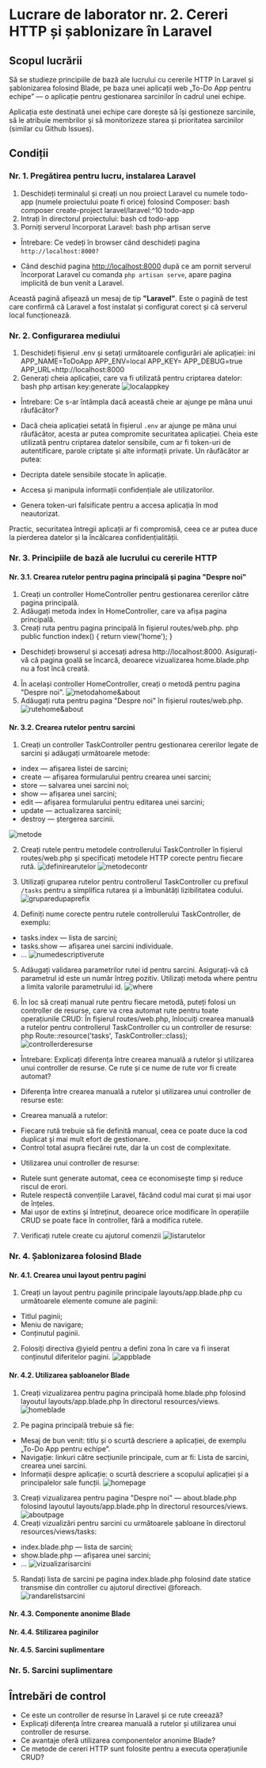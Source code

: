 # Lucrare de laborator nr. 2. Cereri HTTP și șablonizare în Laravel

## Scopul lucrării

Să se studieze principiile de bază ale lucrului cu cererile HTTP în Laravel și șablonizarea folosind Blade, pe baza unei aplicații web „To-Do App pentru echipe” — o aplicație pentru gestionarea sarcinilor în cadrul unei echipe.

Aplicația este destinată unei echipe care dorește să își gestioneze sarcinile, să le atribuie membrilor și să monitorizeze starea și prioritatea sarcinilor (similar cu Github Issues).

## Condiții

### Nr. 1. Pregătirea pentru lucru, instalarea Laravel

1. Deschideți terminalul și creați un nou proiect Laravel cu numele todo-app (numele proiectului poate fi orice) folosind Composer: bash composer create-project laravel/laravel:^10 todo-app
2. Intrați în directorul proiectului: bash cd todo-app
3. Porniți serverul încorporat Laravel: bash php artisan serve

- Întrebare: Ce vedeți în browser când deschideți pagina `http://localhost:8000?`

* Când deschid pagina [http://localhost:8000](http://localhost:8000) după ce am pornit serverul încorporat Laravel cu comanda `php artisan serve`, apare pagina implicită de bun venit a Laravel.

Această pagină afișează un mesaj de tip **"Laravel"**.
Este o pagină de test care confirmă că Laravel a fost instalat și configurat corect și că serverul local funcționează.

### Nr. 2. Configurarea mediului

1. Deschideți fișierul .env și setați următoarele configurări ale aplicației: ini APP_NAME=ToDoApp APP_ENV=local APP_KEY= APP_DEBUG=true APP_URL=http://localhost:8000
2. Generați cheia aplicației, care va fi utilizată pentru criptarea datelor: bash php artisan key:generate
   ![localappkey](image-1.jpg)

- Întrebare: Ce s-ar întâmpla dacă această cheie ar ajunge pe mâna unui răufăcător?

* Dacă cheia aplicației setată în fișierul `.env` ar ajunge pe mâna unui răufăcător, acesta ar putea compromite securitatea aplicației. Cheia este utilizată pentru criptarea datelor sensibile, cum ar fi token-uri de autentificare, parole criptate și alte informații private. Un răufăcător ar putea:

* Decripta datele sensibile stocate în aplicație.
* Accesa și manipula informații confidențiale ale utilizatorilor.
* Genera token-uri falsificate pentru a accesa aplicația în mod neautorizat.

Practic, securitatea întregii aplicații ar fi compromisă, ceea ce ar putea duce la pierderea datelor și la încălcarea confidențialității.

### Nr. 3. Principiile de bază ale lucrului cu cererile HTTP

#### Nr. 3.1. Crearea rutelor pentru pagina principală și pagina "Despre noi"

1. Creați un controller HomeController pentru gestionarea cererilor către pagina principală.
2. Adăugați metoda index în HomeController, care va afișa pagina principală.
3. Creați ruta pentru pagina principală în fișierul routes/web.php. php public function index() { return view('home'); }

- Deschideți browserul și accesați adresa http://localhost:8000. Asigurați-vă că pagina goală se încarcă, deoarece vizualizarea home.blade.php nu a fost încă creată.

4. În același controller HomeController, creați o metodă pentru pagina "Despre noi".
   ![metodahome&about](image-4.png)
5. Adăugați ruta pentru pagina "Despre noi" în fișierul routes/web.php.
   ![rutehome&about](image-3.png)

#### Nr. 3.2. Crearea rutelor pentru sarcini

1. Creați un controller TaskController pentru gestionarea cererilor legate de sarcini și adăugați următoarele metode:

- index — afișarea listei de sarcini;
- create — afișarea formularului pentru crearea unei sarcini;
- store — salvarea unei sarcini noi;
- show — afișarea unei sarcini;
- edit — afișarea formularului pentru editarea unei sarcini;
- update — actualizarea sarcinii;
- destroy — ștergerea sarcinii.

![metode](image-5.png)

2. Creați rutele pentru metodele controllerului TaskController în fișierul routes/web.php și specificați metodele HTTP corecte pentru fiecare rută.
   ![definirearutelor](image-6.png)
   ![metodecontr](image-7.png)

3. Utilizați gruparea rutelor pentru controllerul TaskController cu prefixul `/tasks` pentru a simplifica rutarea și a îmbunătăți lizibilitatea codului.
   ![gruparedupaprefix](image-9.png)

4. Definiți nume corecte pentru rutele controllerului TaskController, de exemplu:

- tasks.index — lista de sarcini;
- tasks.show — afișarea unei sarcini individuale.
- ...
  ![numedescriptiverute](image-8.png)

5. Adăugați validarea parametrilor rutei id pentru sarcini. Asigurați-vă că parametrul id este un număr întreg pozitiv. Utilizați metoda where pentru a limita valorile parametrului id.
   ![where](image-10.png)

6. În loc să creați manual rute pentru fiecare metodă, puteți folosi un controller de resurse, care va crea automat rute pentru toate operațiunile CRUD:
   În fișierul routes/web.php, înlocuiți crearea manuală a rutelor pentru controllerul TaskController cu un controller de resurse: php Route::resource('tasks', TaskController::class);
   ![controllerderesurse](image-11.png)

- Întrebare: Explicați diferența între crearea manuală a rutelor și utilizarea unui controller de resurse. Ce rute și ce nume de rute vor fi create automat?

* Diferența între crearea manuală a rutelor și utilizarea unui controller de resurse este:

- Crearea manuală a rutelor:

* Fiecare rută trebuie să fie definită manual, ceea ce poate duce la cod duplicat și mai mult efort de gestionare.
* Control total asupra fiecărei rute, dar la un cost de complexitate.

- Utilizarea unui controller de resurse:

* Rutele sunt generate automat, ceea ce economisește timp și reduce riscul de erori.
* Rutele respectă convențiile Laravel, făcând codul mai curat și mai ușor de înțeles.
* Mai ușor de extins și întreținut, deoarece orice modificare în operațiile CRUD se poate face în controller, fără a modifica rutele.

7. Verificați rutele create cu ajutorul comenzii
   ![listarutelor](image-12.png)

### Nr. 4. Șablonizarea folosind Blade

#### Nr. 4.1. Crearea unui layout pentru pagini

1. Creați un layout pentru paginile principale layouts/app.blade.php cu următoarele elemente comune ale paginii:

- Titlul paginii;
- Meniu de navigare;
- Conținutul paginii.

2. Folosiți directiva @yield pentru a defini zona în care va fi inserat conținutul diferitelor pagini.
   ![appblade](image-13.png)

#### Nr. 4.2. Utilizarea șabloanelor Blade

1. Creați vizualizarea pentru pagina principală home.blade.php folosind layoutul layouts/app.blade.php în directorul resources/views.
   ![homeblade](image-14.png)

2. Pe pagina principală trebuie să fie:

- Mesaj de bun venit: titlu și o scurtă descriere a aplicației, de exemplu „To-Do App pentru echipe”.
- Navigație: linkuri către secțiunile principale, cum ar fi:
  Lista de sarcini, crearea unei sarcini.
- Informații despre aplicație: o scurtă descriere a scopului aplicației și a principalelor sale funcții.
  ![homepage](image-15.png)

3. Creați vizualizarea pentru pagina "Despre noi" — about.blade.php folosind layoutul layouts/app.blade.php în directorul resources/views.
   ![aboutpage](image-16.png)
4. Creați vizualizări pentru sarcini cu următoarele șabloane în directorul resources/views/tasks:

- index.blade.php — lista de sarcini;
- show.blade.php — afișarea unei sarcini;
- ...
  ![vizualizarisarcini](image-17.png)

5. Randați lista de sarcini pe pagina index.blade.php folosind date statice transmise din controller cu ajutorul directivei @foreach.
   ![randarelistsarcini](image-18.png)

#### Nr. 4.3. Componente anonime Blade

#### Nr. 4.4. Stilizarea paginilor

#### Nr. 4.5. Sarcini suplimentare

### Nr. 5. Sarcini suplimentare

## Întrebări de control

- Ce este un controller de resurse în Laravel și ce rute creează?
- Explicați diferența între crearea manuală a rutelor și utilizarea unui controller de resurse.
- Ce avantaje oferă utilizarea componentelor anonime Blade?
- Ce metode de cereri HTTP sunt folosite pentru a executa operațiunile CRUD?
